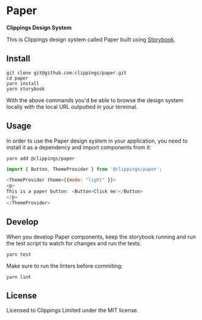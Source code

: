 # Paper
**Clippings Design System**

This is Clippings design system called Paper built using [Storybook][].

## Install

``` shell
git clone git@github.com:clippings/paper.git
cd paper
yarn install
yarn storybook
```

With the above commands you'd be able to browse the design system locally with the local URL outputted in your terminal.

## Usage

In order to use the Paper design system in your application, you need to install it as a dependency and import components from it:

``` shell
yarn add @clippings/paper
```

``` js
import { Button, ThemeProvider } from '@clippings/paper';

<ThemeProvider theme={{mode: "light" }}>
<p>
This is a paper button: <Button>Click me!</Button>
</p>
</ThemeProvider>
```

## Develop

When you develop Paper components, keep the storybook running and run the test script to watch for changes and run the tests.
``` shell
yarn test
```

Make sure to run the linters before commiting:
``` shell
yarn lint
```

## License

Licensed to Clippings Limited under the MIT license.

[Storybook]: https://storybook.js.org/
